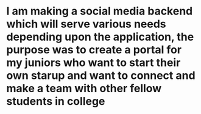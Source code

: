 # I am making a social media backend which will serve various needs depending upon the application, the purpose was to create a portal for my juniors who want to start their own starup and want to connect and make a team with other fellow students in college
